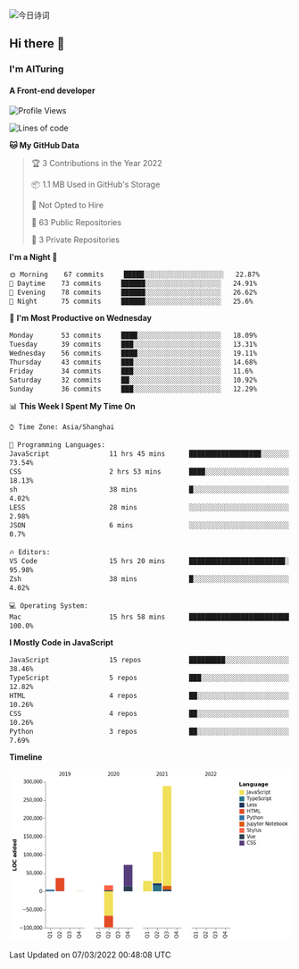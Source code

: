 <img alt="今日诗词" src="https://v2.jinrishici.com/one.svg?font-size=30&spacing=2&color=skyblue" style="max-width:100%; display: block; margin: 0 auto;">

## Hi there 👋
### I'm AITuring
#### A Front-end developer

<!-- <img src="./dhx.gif" width="400px"/> -->

<!--START_SECTION:waka-->
![Profile Views](http://img.shields.io/badge/Profile%20Views-0-blue)

![Lines of code](https://img.shields.io/badge/From%20Hello%20World%20I%27ve%20Written-456%20Thousand%20lines%20of%20code-blue)

**🐱 My GitHub Data** 

> 🏆 3 Contributions in the Year 2022
 > 
> 📦 1.1 MB Used in GitHub's Storage 
 > 
> 🚫 Not Opted to Hire
 > 
> 📜 63 Public Repositories 
 > 
> 🔑 3 Private Repositories  
 > 
**I'm a Night 🦉** 

```text
🌞 Morning    67 commits     █████░░░░░░░░░░░░░░░░░░░░   22.87% 
🌆 Daytime    73 commits     ██████░░░░░░░░░░░░░░░░░░░   24.91% 
🌃 Evening    78 commits     ██████░░░░░░░░░░░░░░░░░░░   26.62% 
🌙 Night      75 commits     ██████░░░░░░░░░░░░░░░░░░░   25.6%

```
📅 **I'm Most Productive on Wednesday** 

```text
Monday       53 commits     ████░░░░░░░░░░░░░░░░░░░░░   18.09% 
Tuesday      39 commits     ███░░░░░░░░░░░░░░░░░░░░░░   13.31% 
Wednesday    56 commits     ████░░░░░░░░░░░░░░░░░░░░░   19.11% 
Thursday     43 commits     ███░░░░░░░░░░░░░░░░░░░░░░   14.68% 
Friday       34 commits     ███░░░░░░░░░░░░░░░░░░░░░░   11.6% 
Saturday     32 commits     ██░░░░░░░░░░░░░░░░░░░░░░░   10.92% 
Sunday       36 commits     ███░░░░░░░░░░░░░░░░░░░░░░   12.29%

```


📊 **This Week I Spent My Time On** 

```text
⌚︎ Time Zone: Asia/Shanghai

💬 Programming Languages: 
JavaScript               11 hrs 45 mins      ██████████████████░░░░░░░   73.54% 
CSS                      2 hrs 53 mins       ████░░░░░░░░░░░░░░░░░░░░░   18.13% 
sh                       38 mins             █░░░░░░░░░░░░░░░░░░░░░░░░   4.02% 
LESS                     28 mins             ░░░░░░░░░░░░░░░░░░░░░░░░░   2.98% 
JSON                     6 mins              ░░░░░░░░░░░░░░░░░░░░░░░░░   0.7%

🔥 Editors: 
VS Code                  15 hrs 20 mins      ████████████████████████░   95.98% 
Zsh                      38 mins             █░░░░░░░░░░░░░░░░░░░░░░░░   4.02%

💻 Operating System: 
Mac                      15 hrs 58 mins      █████████████████████████   100.0%

```

**I Mostly Code in JavaScript** 

```text
JavaScript               15 repos            █████████░░░░░░░░░░░░░░░░   38.46% 
TypeScript               5 repos             ███░░░░░░░░░░░░░░░░░░░░░░   12.82% 
HTML                     4 repos             ██░░░░░░░░░░░░░░░░░░░░░░░   10.26% 
CSS                      4 repos             ██░░░░░░░░░░░░░░░░░░░░░░░   10.26% 
Python                   3 repos             ██░░░░░░░░░░░░░░░░░░░░░░░   7.69%

```


**Timeline**

![Chart not found](https://raw.githubusercontent.com/AITuring/AITuring/main/charts/bar_graph.png) 


 Last Updated on 07/03/2022 00:48:08 UTC
<!--END_SECTION:waka-->


